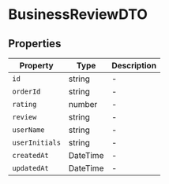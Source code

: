 # BusinessReviewDTO

## Properties

| Property | Type | Description |
|----------|------|-------------|
| `id` | string | - |
| `orderId` | string | - |
| `rating` | number | - |
| `review` | string | - |
| `userName` | string | - |
| `userInitials` | string | - |
| `createdAt` | DateTime | - |
| `updatedAt` | DateTime | - |
